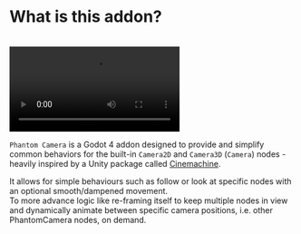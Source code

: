 # What is this addon?

<br>

<video controls>
<source src="../assets/videos/feature-overview.mp4">
</video>

`Phantom Camera` is a Godot 4 addon designed to provide and simplify common behaviors for the built-in `Camera2D` and `Camera3D` (`Camera`) nodes - heavily inspired by a Unity package called [Cinemachine](https://unity.com/unity/features/editor/art-and-design/cinemachine).

It allows for simple behaviours such as follow or look at specific nodes with an optional smooth/dampened movement.
<br>
To more advance logic like re-framing itself to keep multiple nodes in view and dynamically animate between specific camera positions, i.e. other PhantomCamera nodes, on demand.